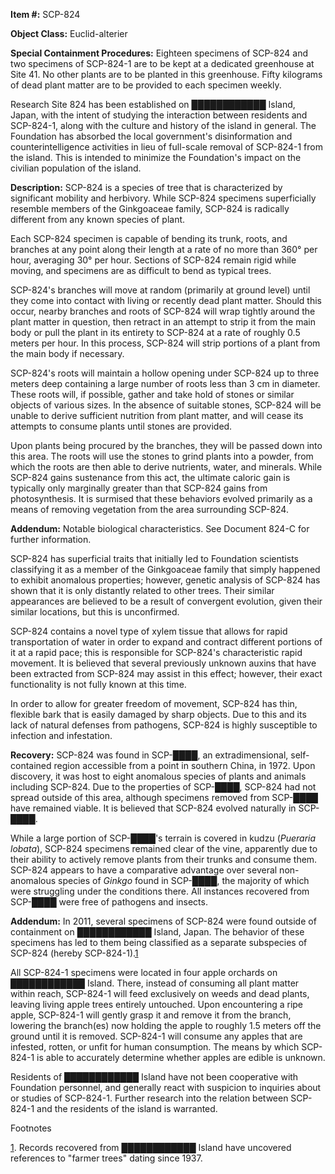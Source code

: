 **Item #:** SCP-824

**Object Class:** Euclid-alterier

**Special Containment Procedures:** Eighteen specimens of SCP-824 and two specimens of SCP-824-1 are to be kept at a dedicated greenhouse at Site 41. No other plants are to be planted in this greenhouse. Fifty kilograms of dead plant matter are to be provided to each specimen weekly.

Research Site 824 has been established on ████████████ Island, Japan, with the intent of studying the interaction between residents and SCP-824-1, along with the culture and history of the island in general. The Foundation has absorbed the local government's disinformation and counterintelligence activities in lieu of full-scale removal of SCP-824-1 from the island. This is intended to minimize the Foundation's impact on the civilian population of the island.

**Description:** SCP-824 is a species of tree that is characterized by significant mobility and herbivory. While SCP-824 specimens superficially resemble members of the Ginkgoaceae family, SCP-824 is radically different from any known species of plant.

Each SCP-824 specimen is capable of bending its trunk, roots, and branches at any point along their length at a rate of no more than 360° per hour, averaging 30° per hour. Sections of SCP-824 remain rigid while moving, and specimens are as difficult to bend as typical trees.

SCP-824's branches will move at random (primarily at ground level) until they come into contact with living or recently dead plant matter. Should this occur, nearby branches and roots of SCP-824 will wrap tightly around the plant matter in question, then retract in an attempt to strip it from the main body or pull the plant in its entirety to SCP-824 at a rate of roughly 0.5 meters per hour. In this process, SCP-824 will strip portions of a plant from the main body if necessary.

SCP-824's roots will maintain a hollow opening under SCP-824 up to three meters deep containing a large number of roots less than 3 cm in diameter. These roots will, if possible, gather and take hold of stones or similar objects of various sizes. In the absence of suitable stones, SCP-824 will be unable to derive sufficient nutrition from plant matter, and will cease its attempts to consume plants until stones are provided.

Upon plants being procured by the branches, they will be passed down into this area. The roots will use the stones to grind plants into a powder, from which the roots are then able to derive nutrients, water, and minerals. While SCP-824 gains sustenance from this act, the ultimate caloric gain is typically only marginally greater than that SCP-824 gains from photosynthesis. It is surmised that these behaviors evolved primarily as a means of removing vegetation from the area surrounding SCP-824.

**Addendum:** Notable biological characteristics. See Document 824-C for further information.

SCP-824 has superficial traits that initially led to Foundation scientists classifying it as a member of the Ginkgoaceae family that simply happened to exhibit anomalous properties; however, genetic analysis of SCP-824 has shown that it is only distantly related to other trees. Their similar appearances are believed to be a result of convergent evolution, given their similar locations, but this is unconfirmed.

SCP-824 contains a novel type of xylem tissue that allows for rapid transportation of water in order to expand and contract different portions of it at a rapid pace; this is responsible for SCP-824's characteristic rapid movement. It is believed that several previously unknown auxins that have been extracted from SCP-824 may assist in this effect; however, their exact functionality is not fully known at this time.

In order to allow for greater freedom of movement, SCP-824 has thin, flexible bark that is easily damaged by sharp objects. Due to this and its lack of natural defenses from pathogens, SCP-824 is highly susceptible to infection and infestation.

**Recovery:** SCP-824 was found in SCP-████, an extradimensional, self-contained region accessible from a point in southern China, in 1972. Upon discovery, it was host to eight anomalous species of plants and animals including SCP-824. Due to the properties of SCP-████, SCP-824 had not spread outside of this area, although specimens removed from SCP-████ have remained viable. It is believed that SCP-824 evolved naturally in SCP-████.

While a large portion of SCP-████'s terrain is covered in kudzu (_Pueraria lobata_), SCP-824 specimens remained clear of the vine, apparently due to their ability to actively remove plants from their trunks and consume them. SCP-824 appears to have a comparative advantage over several non-anomalous species of _Ginkgo_ found in SCP-████, the majority of which were struggling under the conditions there. All instances recovered from SCP-████ were free of pathogens and insects.

**Addendum:** In 2011, several specimens of SCP-824 were found outside of containment on ████████████ Island, Japan. The behavior of these specimens has led to them being classified as a separate subspecies of SCP-824 (hereby SCP-824-1).[1](javascript:;)

All SCP-824-1 specimens were located in four apple orchards on ████████████ Island. There, instead of consuming all plant matter within reach, SCP-824-1 will feed exclusively on weeds and dead plants, leaving living apple trees entirely untouched. Upon encountering a ripe apple, SCP-824-1 will gently grasp it and remove it from the branch, lowering the branch(es) now holding the apple to roughly 1.5 meters off the ground until it is removed. SCP-824-1 will consume any apples that are infested, rotten, or unfit for human consumption. The means by which SCP-824-1 is able to accurately determine whether apples are edible is unknown.

Residents of ████████████ Island have not been cooperative with Foundation personnel, and generally react with suspicion to inquiries about or studies of SCP-824-1. Further research into the relation between SCP-824-1 and the residents of the island is warranted.

Footnotes

[1](javascript:;). Records recovered from ████████████ Island have uncovered references to "farmer trees" dating since 1937.